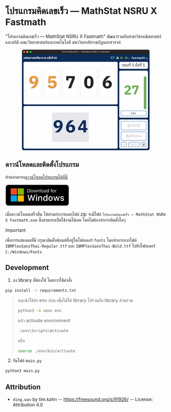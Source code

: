 # โปรแกรมคิดเลขเร็ว — MathStat NSRU X Fastmath

"โปรแกรมคิดเลขเร็ว — MathStat NSRU X Fastmath" พัฒนาร่วมกับสาขาวิชาคณิตศาสตร์และสถิติ คณะวิทยาศาสตร์และเทคโนโลยี มหาวิทยาลัยราชภัฏนครสวรรค์

<div align="center">
  <img src="screenshot.webp" alt="" width="400" height="314" />
</div>

## ดาวน์โหลดและติดตั้งโปรแกรม

ท่านสามารถ[ดาวน์โหลดโปรแกรมได้ที่นี่](https://github.com/Fastmath-Team/180iq-program/releases/download/v1.2.0/Fastmath.zip)

[<img src="download-button.webp" alt="ดาวน์โหลดโปรแกรม" width="200" height="67.33668341708542">](https://github.com/Fastmath-Team/180iq-program/releases/download/v1.2.0/Fastmath.zip)

เมื่อดาวน์โหลดเสร็จสิ้น ให้ท่านทำการแตกไฟล์ zip จะมีไฟล์ `โปรแกรมคิดเลขเร็ว — MathStat NSRU X Fastmath.exe` ซึ่งสามารถเปิดใช้งานได้เลย โดยไม่ต้องทำการติดตั้งใดๆ

> [!IMPORTANT]
> เพื่อการแสดงผลที่ดี กรุณาติดตั้งฟอนต์ที่อยู่ในโฟลเดอร์ `fonts` โดยทำการลากไฟล์ `IBMPlexSansThai-Regular.ttf` และ `IBMPlexSansThai-Bold.ttf` ไปยังโฟลเดอร์ `C:/Windows/Fonts`

## Development

1. ลง library ที่ต้องใช้ โดยการใช้คำสั่ง

```bash
pip install -r requirements.txt
```

> แนะนำให้ทำ env ก่อน เพื่อไม่ให้ library ไปรวมกับ library ส่วนรวม
>
> ```bash
> python3 -m venv env
> ```
>
> แล้ว activate environment
>
> ```cmd
> .\env\Scripts\Activate
> ```
>
> หรือ
>
> ```bash
> source ./env/bin/activate
> ```

2. รันไฟล์ `main.py`

```bash
python3 main.py
```

## Attribution

- `ding.wav` by tim.kahn -- https://freesound.org/s/91926/ -- License: Attribution 4.0

